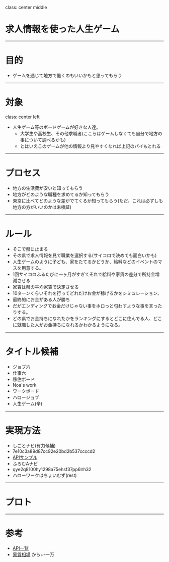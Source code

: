class: center middle
# 求人情報を使った人生ゲーム

---
# 目的
* ゲームを通じて地方で働くのもいいかもと思ってもらう

---
# 対象
class: center left
* 人生ゲーム等のボードゲームが好きな人達。
  *  大学生や高校生、その他求職者(ここらはゲームしなくても自分で地方の事について調べるかも)
    * とはいえこのゲームが他の情報より見やすくなれば上記のパイもとれる

---
# プロセス
* 地方の生活費が安いと知ってもらう
* 地方がどのような職種を求めてるか知ってもらう
* 東京に比べてどのような差がでてくるか知ってもらう(ただ、これは必ずしも地方の方がいいのかは未検証)

---
# ルール
* そこで県に止まる
* その県で求人情報を見て職業を選択する(サイコロで決めても面白いかも)
* 人生ゲームのように子ども、家をたてるかどうか、給料などのイベントのマスを用意する。
 * 1回サイコロふるたびに一ヶ月がすぎてそれで給料や家賃の差分で所持金増減させる
  * 家賃は県の平均家賃で決定させる
* 10ターンくらいそれを行ってどれだけお金が稼げるかをシミュレーション、
* 最終的にお金がある人が勝ち
* だがエンディングでお金だけじゃない事をホロっと匂わすような事を言ったりする。
* どの県でお金持ちになれたかをランキングにするとどこに住んでる人、どこに就職した人がお金持ちになれるかわかるようになる。

---
# タイトル候補
* ジョブ六
* 仕事六
* 移住ボード
* Noa's work
* ワークボード
* ハロージョブ
* 人生ゲーム(辛)

---
# 実現方法
* しごとナビ(有力候補)
 * 7e10c3a89d87cc92e20bd2b537ccccd2
  * [APIサンプル](http://www.shigotonavi.co.jp/api/search/?key=7e10c3a89d87cc92e20bd2b537ccccd2&spc=001)
* ふろむAナビ
 * qye2q8100hy1298a75ehsf37pp6lrh32
* ハローワークはちょいむず(rest)

---
# プロト

---
# 参考
* [API一覧](http://www.find-job.net/startup/api-2013)
* [家賃相場](http://www.pbn.jp/yachin/date/2012/01/) から+-一万

